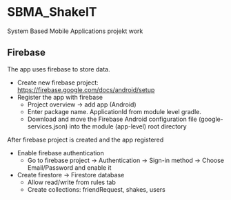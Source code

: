 # SBMA_ShakeIT
System Based Mobile Applications projekt work

## Firebase
The app uses firebase to store data. 
* Create new firebase project: https://firebase.google.com/docs/android/setup
* Register the app with firebase
  * Project overview -> add app (Android)
  * Enter package name. ApplicationId from module level gradle.
  * Download and move the Firebase Android configuration file (google-services.json) into the module (app-level) root directory
  
After firebase project is created and the app registered
* Enable firebase authentication
  * Go to firebase project -> Authentication -> Sign-in method -> Choose Email/Password and enable it
* Create firestore -> Firestore database
  * Allow read/write from rules tab
  * Create collections: friendRequest, shakes, users

